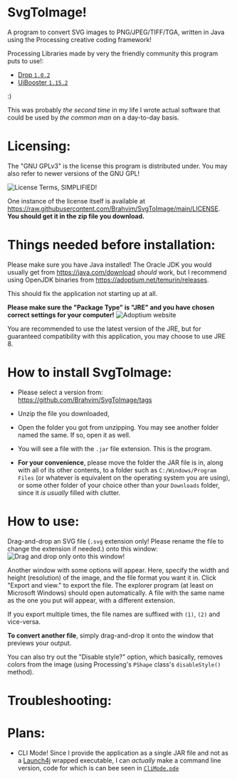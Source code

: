 # SvgToImage!
A program to convert SVG images to PNG/JPEG/TIFF/TGA, written in Java using the Processing creative coding framework!

Processing Libraries made by very the friendly community this program puts to use!:
- [Drop `1.0.2`](http://transfluxus.github.io/drop/)
- [UiBooster `1.15.2`](https://github.com/milchreis/UiBooster)

:)

This was probably *the second time* in my life I wrote actual software that could be used by *the common man* on a day-to-day basis.

# Licensing:
The "GNU GPLv3" is the license this program is distributed under.
You may also refer to newer versions of the GNU GPL!

![License Terms, SIMPLIFIED!](https://user-images.githubusercontent.com/69293652/194107886-c5a3e0b1-86fc-470c-94fc-9428d9ca3cc3.png)


One instance of the license itself is available at https://raw.githubusercontent.com/Brahvim/SvgToImage/main/LICENSE.
**You should get it in the zip file you download.**

# Things needed before installation:
Please make sure you have Java installed! The Oracle JDK you would usually get from https://java.com/download *should* work, but I recommend using OpenJDK binaries from https://adoptium.net/temurin/releases.

This should fix the application not starting up at all.


**Please make sure the "Package Type" is "JRE" and you have chosen correct settings for your computer!**
![Adoptium website](https://user-images.githubusercontent.com/69293652/194105344-23ead1ee-a611-45f9-90c1-e652f3764f86.png)

You are recommended to use the latest version of the JRE, but for guaranteed compatibility with this application, you may choose to use JRE 8.

# How to install SvgToImage:
- Please select a version from:
https://github.com/Brahvim/SvgToImage/tags

- Unzip the file you downloaded,
- Open the folder you got from unzipping. You may see another folder named the same. If so, open it as well.
- You will see a file with the `.jar` file extension. This is the program.
- **For your convenience**, please move the folder the JAR file is in, along with all of its other contents, to a folder such as `C:/Windows/Program Files` (or whatever is equivalent on the operating system you are using), or some other folder of your choice other than your `Downloads` folder, since it _is usually_ filled with clutter.

# How to use:
Drag-and-drop an SVG file (`.svg` extension only! Please rename the file to change the extension if needed.) onto this window:
![Drag and drop only onto this window!](https://user-images.githubusercontent.com/69293652/194111284-011cf772-ce3a-4e94-b703-44deb37cf892.png)

Another window with some options will appear.
Here, specify the width and height (resolution) of the image, and the file format you want it in.
Click "Export and view." to export the file. The explorer program (at least on Microsoft Windows) should open automatically. A file with the same name as the one you put will appear, with a different extension.

If you export multiple times, the file names are suffixed with `(1)`, `(2)` and vice-versa.

**To convert another file**, simply drag-and-drop it onto the window that previews your output.

You can also try out the "Disable style?" option, which basically, removes colors from the image (using Processing's `PShape` class's `disableStyle()` method).

# Troubleshooting:

# Plans:
- CLI Mode! Since I provide the application as a single JAR file and not as a [Launch4j](https://launch4j.sourceforge.net/) wrapped executable, 
  I can *actually* make a command line version, code for which is can bee seen in [`CliMode.pde`](https://github.com/Brahvim/SvgToImage/blob/main/CliMode.pde)

